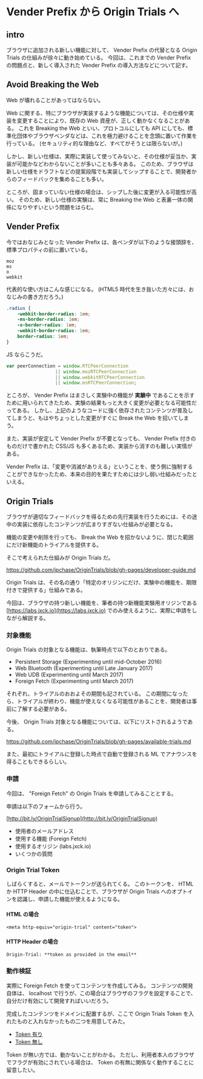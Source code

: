 # Vender Prefix から Origin Trials へ

## intro

ブラウザに追加される新しい機能に対して、 Vender Prefix の代替となる Origin Trials の仕組みが徐々に動き始めている。
今回は、これまでの Vender Prefix の問題点と、新しく導入された Vender Prefix の導入方法などについて記す。


## Avoid Breaking the Web

Web が壊れることがあってはならない。

Web に関する、特にブラウザが実装するような機能については、その仕様や実装を変更することにより、既存の Web 資産が、正しく動かなくなることがある。
これを Breaking the Web といい、プロトコルにしても API にしても、標準化団体やブラウザベンダなどは、これを極力避けることを念頭に置いて作業を行っている。
(セキュリティ的な理由など、すべてがそうとは限らないが。)

しかし、新しい仕様は、実際に実装して使ってみないと、その仕様が妥当か、実装が可能かなどわからないことが多いことも多々ある。
このため、ブラウザは新しい仕様をドラフトなどの提案段階でも実装してシップすることで、開発者からのフィードバックを集めることも多い。

ところが、固まっていない仕様の場合は、シップした後に変更が入る可能性が高い。
そのため、新しい仕様の実験は、常に Breaking the Web と表裏一体の関係になりやすいという問題をはらむ。


## Vender Prefix

今ではおなじみとなった Vender Prefix は、各ベンダが以下のような接頭辞を、標準プロパティの前に置いている。

```
moz
ms
o
webkit
```

代表的な使い方はこんな感じになる。
(HTML5 時代を生き抜いた方々には、おなじみの書き方だろう。)

```css
.radius {
	-webkit-border-radius: 1em;
	-ms-border-radius: 1em;
	-o-border-radius: 1em;
	-webkit-border-radius: 1em;
	border-radius: 1em;
}
```

JS ならこうだ。

```js
var peerConnection = window.RTCPeerConnection
				  || window.mozRTCPeerConnection
				  || window.webkitRTCPeerConnection
				  || window.msRTCPeerConnection;
```



ところが、 Vender Prefix はまさしく実験中の機能が **実験中** であることを示すために用いられてきたため、実験の結果もっと大きく変更が必要となる可能性だってある。
しかし、上記のようなコードに強く依存されたコンテンツが普及してしまうと、もはやちょっとした変更がすぐに Break the Web を招いてしまう。

また、実装が安定して Vender Prefix が不要となっても、 Vender Prefix 付きのものだけで書かれた CSS/JS も多くあるため、実装から消すのも難しい実情がある。

Vender Prefix は、「変更や消滅がありえる」ということを、使う側に強制することができなかったため、本来の目的を果たすためには少し弱い仕組みだったといえる。


## Origin Trials

ブラウザが適切なフィードバックを得るための先行実装を行うためには、その途中の実装に依存したコンテンツが広まりすぎない仕組みが必要となる。

機能の変更や削除を行っても、 Break the Web を招かないように、閉じた範囲にだけ新機能のトライアルを提供する。

そこで考えられた仕組みが Origin Trials だ。

https://github.com/jpchase/OriginTrials/blob/gh-pages/developer-guide.md

Origin Trials は、その名の通り「特定のオリジンにだけ、実験中の機能を、期限付きで提供する」仕組みである。


今回は、ブラウザの持つ新しい機能を、筆者の持つ新機能実験用オリジンである [https://labs.jxck.io](https://labs.jxck.io) でのみ使えるように、実際に申請をしながら解説する。


### 対象機能

Origin Trials の対象となる機能は、執筆時点で以下のとおりである。

- Persistent Storage (Experimenting until mid-October 2016)
- Web Bluetooth (Experimenting until Late January 2017)
- Web UDB (Experimenting until March 2017)
- Foreign Fetch (Experimenting until March 2017)

それぞれ、トライアルのおおよその期間も記されている。
この期間になったら、トライアルが終わり、機能が使えなくなる可能性があることを、開発者は事前に了解する必要がある。

今後、 Origin Trials 対象となる機能については、以下にリストされるようである。

https://github.com/jpchase/OriginTrials/blob/gh-pages/available-trials.md

また、最初にトライアルに登録した時点で自動で登録される ML でアナウンスを得ることもできるらしい。


### 申請

今回は、 "Foreign Fetch" の Origin Trials を申請してみることとする。

申請は以下のフォームから行う。

[http://bit.ly/OriginTrialSignup](http://bit.ly/OriginTrialSignup)

- 使用者のメールアドレス
- 使用する機能 (Foreign Fetch)
- 使用するオリジン (labs.jxck.io)
- いくつかの質問


### Origin Trial Token

しばらくすると、メールでトークンが送られてくる。
このトークンを、 HTML か HTTP Header の中に仕込むことで、ブラウザが Origin Trials へのオプトインを認識し、申請した機能が使えるようになる。

#### HTML の場合

```
<meta http-equiv="origin-trial" content="token">
```

#### HTTP Header の場合

```
Origin-Trial: **token as provided in the email**
```

### 動作検証

実際に Foreign Fetch を使ってコンテンツを作成してみる。
コンテンツの開発自体は、 localhost で行うが、この場合はブラウザのフラグを設定することで、自分だけ有効にして開発すればいいだろう。

完成したコンテンツをドメインに配置するが、ここで Origin Trials Token を入れたものと入れなかったもの二つを用意してみた。


- [Token 有り]()
- [Token 無し]()

Token が無い方では、動かないことがわかる。
ただし、利用者本人のブラウザでフラグが有効にされている場合は、 Token の有無に関係なく動作することに留意したい。
